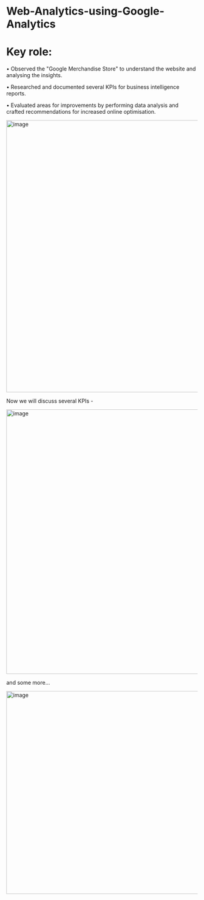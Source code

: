 # Web-Analytics-using-Google-Analytics
# Key role:
•	Observed the "Google Merchandise Store" to understand the website and analysing the insights.

•	Researched and documented several KPIs for business intelligence reports.

•	Evaluated areas for improvements by performing data analysis and crafted recommendations for increased online optimisation.

<img width="716" alt="image" src="https://user-images.githubusercontent.com/34002696/175611236-ba803734-1df6-42c8-95f8-679467f596d7.png">

Now we will discuss several KPIs -

<img width="696" alt="image" src="https://user-images.githubusercontent.com/34002696/175611493-3baf9d5c-4e0b-4610-94c6-08d94b375c6c.png">

and some more...

<img width="534" alt="image" src="https://user-images.githubusercontent.com/34002696/175611616-7d9bda70-a737-41ef-b862-722804451d90.png">
